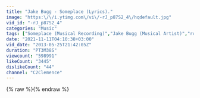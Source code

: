 ```yaml
---
title: "Jake Bugg - Someplace (Lyrics)."
image: "https:\/\/i.ytimg.com\/vi\/-rJ_p87S2_4\/hqdefault.jpg"
vid_id: "-rJ_p87S2_4"
categories: "Music"
tags: ["Someplace (Musical Recording)","Jake Bugg (Musical Artist)","rock"]
date: "2021-11-11T04:10:38+03:00"
vid_date: "2013-05-25T21:42:05Z"
duration: "PT3M38S"
viewcount: "598991"
likeCount: "3445"
dislikeCount: "44"
channel: "C2Clemence"
---
```

{% raw %}{% endraw %}

